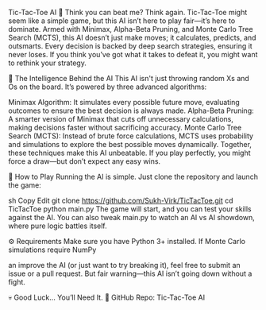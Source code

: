 Tic-Tac-Toe AI 🤖
Think you can beat me? Think again.
Tic-Tac-Toe might seem like a simple game, but this AI isn’t here to play fair—it’s here to dominate. Armed with Minimax, Alpha-Beta Pruning, and Monte Carlo Tree Search (MCTS), this AI doesn’t just make moves; it calculates, predicts, and outsmarts. Every decision is backed by deep search strategies, ensuring it never loses. If you think you’ve got what it takes to defeat it, you might want to rethink your strategy.

🧠 The Intelligence Behind the AI
This AI isn't just throwing random Xs and Os on the board. It’s powered by three advanced algorithms:

Minimax Algorithm: It simulates every possible future move, evaluating outcomes to ensure the best decision is always made.
Alpha-Beta Pruning: A smarter version of Minimax that cuts off unnecessary calculations, making decisions faster without sacrificing accuracy.
Monte Carlo Tree Search (MCTS): Instead of brute force calculations, MCTS uses probability and simulations to explore the best possible moves dynamically.
Together, these techniques make this AI unbeatable. If you play perfectly, you might force a draw—but don’t expect any easy wins.

🚀 How to Play
Running the AI is simple. Just clone the repository and launch the game:

sh
Copy
Edit
git clone https://github.com/Sukh-Virk/TicTacToe.git
cd TicTacToe
python main.py
The game will start, and you can test your skills against the AI. You can also tweak main.py to watch an AI vs AI showdown, where pure logic battles itself.

⚙️ Requirements
Make sure you have Python 3+ installed. If Monte Carlo simulations require NumPy

an improve the AI (or just want to try breaking it), feel free to submit an issue or a pull request. But fair warning—this AI isn’t going down without a fight.

💀 Good Luck… You’ll Need It.
🔗 GitHub Repo: Tic-Tac-Toe AI

